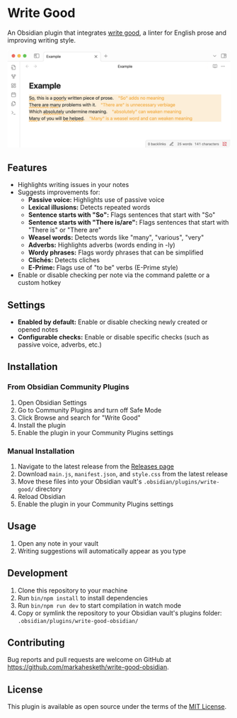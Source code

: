 # Write Good

An Obsidian plugin that integrates [write good](https://github.com/btford/write-good), a linter for English prose and improving writing style. 

![Example](example.png)

## Features

- Highlights writing issues in your notes
- Suggests improvements for:
  - **Passive voice:** Highlights use of passive voice
  - **Lexical illusions:** Detects repeated words
  - **Sentence starts with "So":** Flags sentences that start with "So"
  - **Sentence starts with "There is/are":** Flags sentences that start with "There is" or "There are"
  - **Weasel words:** Detects words like "many", "various", "very"
  - **Adverbs:** Highlights adverbs (words ending in -ly)
  - **Wordy phrases:** Flags wordy phrases that can be simplified
  - **Clichés:** Detects cliches
  - **E-Prime:** Flags use of "to be" verbs (E-Prime style)
- Enable or disable checking per note via the command palette or a custom hotkey

## Settings

- **Enabled by default:** Enable or disable checking newly created or opened notes
- **Configurable checks:** Enable or disable specific checks (such as passive voice, adverbs, etc.)

## Installation

### From Obsidian Community Plugins

1. Open Obsidian Settings
2. Go to Community Plugins and turn off Safe Mode
3. Click Browse and search for "Write Good"
4. Install the plugin
5. Enable the plugin in your Community Plugins settings

### Manual Installation

1. Navigate to the latest release from the [Releases page](https://github.com/markahesketh/write-good-obsidian/releases)
2. Download `main.js`, `manifest.json`, and `style.css` from the latest release
3. Move these files into your Obsidian vault's `.obsidian/plugins/write-good/` directory
4. Reload Obsidian
5. Enable the plugin in your Community Plugins settings

## Usage

1. Open any note in your vault
2. Writing suggestions will automatically appear as you type

## Development

1. Clone this repository to your machine
2. Run `bin/npm install` to install dependencies
3. Run `bin/npm run dev` to start compilation in watch mode
4. Copy or symlink the repository to your Obsidian vault's plugins folder:
   `.obsidian/plugins/write-good-obsidian/`

## Contributing

Bug reports and pull requests are welcome on GitHub at https://github.com/markahesketh/write-good-obsidian.

## License

This plugin is available as open source under the terms of the [MIT License](LICENSE).
